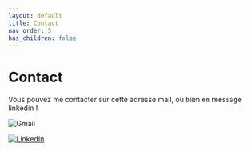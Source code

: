 ```yaml
---
layout: default
title: Contact
nav_order: 5
has_children: false
---
```


# Contact
Vous pouvez me contacter sur cette adresse mail, ou bien en message linkedin !

![Gmail](https://img.shields.io/badge/mathieu.audibert27@gmail.com-white?style=for-the-badge&logo=gmail&logoColor=white&logoSize=auto&color=C11E1E)

[![LinkedIn](https://img.shields.io/badge/LinkedIn-0077B5?style=for-the-badge&logo=linkedin&logoColor=white)](https://www.linkedin.com/in/mathieu-audibert-2b4763252/)
